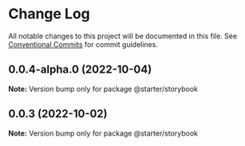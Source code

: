 # Change Log

All notable changes to this project will be documented in this file.
See [Conventional Commits](https://conventionalcommits.org) for commit guidelines.

## 0.0.4-alpha.0 (2022-10-04)

**Note:** Version bump only for package @starter/storybook





## 0.0.3 (2022-10-02)

**Note:** Version bump only for package @starter/storybook
